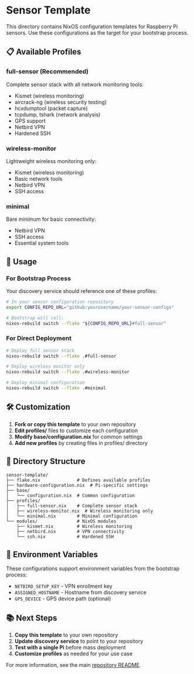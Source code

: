 # Sensor Template

This directory contains NixOS configuration templates for Raspberry Pi sensors. Use these configurations as the target for your bootstrap process.

## 📋 **Available Profiles**

### **full-sensor** (Recommended)
Complete sensor stack with all network monitoring tools:
- Kismet (wireless monitoring)  
- aircrack-ng (wireless security testing)
- hcxdumptool (packet capture)
- tcpdump, tshark (network analysis)
- GPS support
- Netbird VPN
- Hardened SSH

### **wireless-monitor** 
Lightweight wireless monitoring only:
- Kismet (wireless monitoring)
- Basic network tools
- Netbird VPN
- SSH access

### **minimal**
Bare minimum for basic connectivity:
- Netbird VPN
- SSH access
- Essential system tools

## 🚀 **Usage**

### **For Bootstrap Process**
Your discovery service should reference one of these profiles:

```bash
# In your sensor configuration repository
export CONFIG_REPO_URL="github:yourusername/your-sensor-configs"

# Bootstrap will call:
nixos-rebuild switch --flake "${CONFIG_REPO_URL}#full-sensor"
```

### **For Direct Deployment**
```bash
# Deploy full sensor stack
nixos-rebuild switch --flake .#full-sensor

# Deploy wireless monitor only  
nixos-rebuild switch --flake .#wireless-monitor

# Deploy minimal configuration
nixos-rebuild switch --flake .#minimal
```

## 🛠️ **Customization**

1. **Fork or copy this template** to your own repository
2. **Edit profiles/** files to customize each configuration
3. **Modify base/configuration.nix** for common settings
4. **Add new profiles** by creating files in profiles/ directory

## 📁 **Directory Structure**

```
sensor-template/
├── flake.nix              # Defines available profiles
├── hardware-configuration.nix  # Pi-specific settings
├── base/
│   └── configuration.nix  # Common configuration
├── profiles/
│   ├── full-sensor.nix    # Complete sensor stack
│   ├── wireless-monitor.nix  # Wireless monitoring only
│   └── minimal.nix        # Minimal configuration  
└── modules/               # NixOS modules
    ├── kismet.nix         # Wireless monitoring
    ├── netbird.nix        # VPN connectivity  
    └── ssh.nix            # Hardened SSH
```

## 🔧 **Environment Variables**

These configurations support environment variables from the bootstrap process:

- `NETBIRD_SETUP_KEY` - VPN enrollment key
- `ASSIGNED_HOSTNAME` - Hostname from discovery service
- `GPS_DEVICE` - GPS device path (optional)

## 📚 **Next Steps**

1. **Copy this template** to your own repository
2. **Update discovery service** to point to your repository
3. **Test with a single Pi** before mass deployment
4. **Customize profiles** as needed for your use case

For more information, see the main [repository README](../README.md).